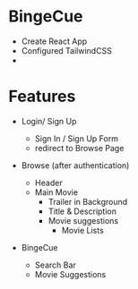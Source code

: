 
# BingeCue

- Create React App
- Configured TailwindCSS 
- 

# Features
- Login/ Sign Up
    - Sign In / Sign Up Form
    - redirect to Browse Page

- Browse (after authentication)
    - Header
    - Main Movie
        - Trailer in Background
        - Title & Description
        - Movie suggestions
            - Movie Lists 

- BingeCue
    - Search Bar
    - Movie Suggestions